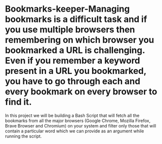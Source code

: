 # Bookmarks-keeper-Managing bookmarks is a difficult task and if you use multiple browsers then remembering on which browser you bookmarked a URL is challenging. Even if you remember a keyword present in a URL you bookmarked, you have to go through each and every bookmark on every browser to find it.


In this project we will be building a Bash Script that will fetch all the bookmarks from all the major browsers (Google Chrome, Mozilla Firefox, Brave Browser and Chromium) on your system and filter only those that will contain a particular word which we can provide as an argument while running the script.
